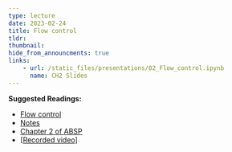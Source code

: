 ```yaml
---
type: lecture
date: 2023-02-24
title: Flow control
tldr: 
thumbnail: 
hide_from_announcments: true
links: 
    - url: /static_files/presentations/02_Flow_control.ipynb
      name: CH2 Slides 
---
```

**Suggested Readings:**
- [Flow control](https://github.com/phonchi/nsysu-math106A/blob/master/static_files/presentations/02_Flow_control.ipynb)
- [Notes](https://hackmd.io/@phonchi/programming-ch2)
- [Chapter 2 of ABSP](https://automatetheboringstuff.com/2e/chapter2/)
- [[Recorded video]](https://youtube.com/playlist?list=PLHNZtBNWQ-87VwkO3YwXBaQyksGGAcrFH)

